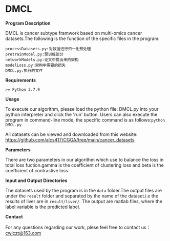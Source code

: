 # DMCL

**Program Description**

DMCL is cancer subtype framwork based on multi-omics cancer datasets.The following is the function of the specific files in the program:
    
    
    processDatasets.py:对数据进行归一化预处理
    pretrainModel.py:预训练部分
    networkModels.py:论文中提出来的架构
    modelLoss.py:架构中需要的损失
    DMCL.py:执行的文件
    
    

**Requirements**

	>= Python 3.7.9

**Usage**

   To execute our algorithm, please load the python file: DMCL.py into your python interpreter and click the 'run' button. Users can also execute the program in command-line mode, the specific command is as follows:```python DMCL.py```
   
   All datasets can be viewed and downloaded from this website: https://github.com/alcs417/CGGA/tree/main/cancer_datasets  

**Parameters**

   There are two parameters in our algorithm which use to balance the loss in total loss fuction.gamma is the coefficient of clustering loss and beta is the coefficient of contrastive loss.
   
**Input and Output Directories**

   The datasets used by the program is in the ```data``` folder.The output files are under the ```result``` folder and separated by the name of the dataset.i.e the results of liver are in ```result/liver/```. The output are matlab files, where the label variable is the predicted label.
   
**Contact**

   For any questions regarding our work, plese feel free to contact us：cwlczt@163.com

